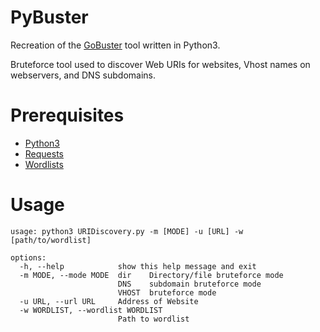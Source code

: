 # PyBuster

Recreation of the [GoBuster](https://github.com/OJ/gobuster) tool written in Python3.  

Bruteforce tool used to discover Web URIs for websites, Vhost names on webservers, and DNS subdomains.

# Prerequisites
- [Python3](https://www.python.org/downloads/)
- [Requests](https://pypi.org/project/requests/)
- [Wordlists](https://github.com/danielmiessler/SecLists)

# Usage

```
usage: python3 URIDiscovery.py -m [MODE] -u [URL] -w [path/to/wordlist]

options:
  -h, --help            show this help message and exit
  -m MODE, --mode MODE  dir    Directory/file bruteforce mode
                        DNS    subdomain bruteforce mode
                        VHOST  bruteforce mode
  -u URL, --url URL     Address of Website
  -w WORDLIST, --wordlist WORDLIST
                        Path to wordlist
```


